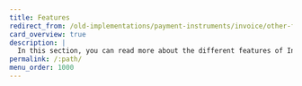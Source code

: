 ```yaml
---
title: Features
redirect_from: /old-implementations/payment-instruments/invoice/other-features
card_overview: true
description: |
  In this section, you can read more about the different features of Invoice.
permalink: /:path/
menu_order: 1000
---
```

